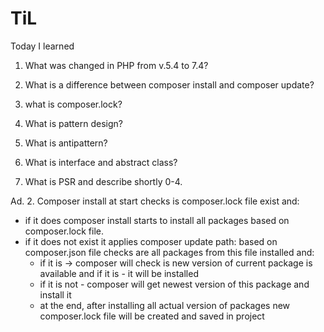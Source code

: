 # TiL
Today I learned

1. What was changed in PHP from v.5.4 to 7.4?

2. What is a difference between composer install and composer update?

3. what is composer.lock?

4. What is pattern design?

5. What is antipattern?

6. What is interface and abstract class?

7. What is PSR and describe shortly 0-4.

Ad. 2.
Composer install at start checks is composer.lock file exist and: 
- if it does composer install starts to install all packages based on composer.lock file. 
- if it does not exist it applies composer update path: based on composer.json file checks are all packages from this 
file installed and:
    - if it is -> composer will check is new version of current package is available and if it is - it will be installed
    - if it is not - composer will get newest version of this package and install it
    - at the end, after installing all actual version of packages new composer.lock file will be created and saved in project